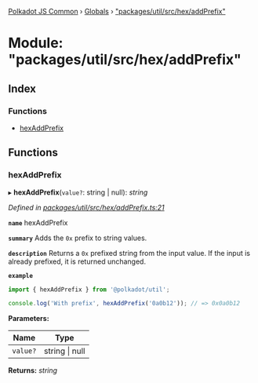 [Polkadot JS Common](../README.md) › [Globals](../globals.md) › ["packages/util/src/hex/addPrefix"](_packages_util_src_hex_addprefix_.md)

# Module: "packages/util/src/hex/addPrefix"

## Index

### Functions

* [hexAddPrefix](_packages_util_src_hex_addprefix_.md#hexaddprefix)

## Functions

###  hexAddPrefix

▸ **hexAddPrefix**(`value?`: string | null): *string*

*Defined in [packages/util/src/hex/addPrefix.ts:21](https://github.com/polkadot-js/common/blob/6e4a5281/packages/util/src/hex/addPrefix.ts#L21)*

**`name`** hexAddPrefix

**`summary`** Adds the `0x` prefix to string values.

**`description`** 
Returns a `0x` prefixed string from the input value. If the input is already prefixed, it is returned unchanged.

**`example`** 
<BR>

```javascript
import { hexAddPrefix } from '@polkadot/util';

console.log('With prefix', hexAddPrefix('0a0b12')); // => 0x0a0b12
```

**Parameters:**

Name | Type |
------ | ------ |
`value?` | string &#124; null |

**Returns:** *string*
